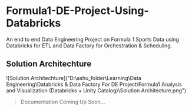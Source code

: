 # Formula1-DE-Project-Using-Databricks
An end to end Data Engineering Project on Formula 1 Sports Data using Databricks for ETL and Data Factory for Orchestration &amp; Scheduling.

## Solution Architechture
![Solution Architechture]("D:\ashu_folder\Learning\Data Engineering\Databricks & Data Factory For DE Project\Formula1 Analysis and Visualization (Databricks + Unity Catalog)\Solution Architecture.png")

> Documentation Coming Up Soon...

